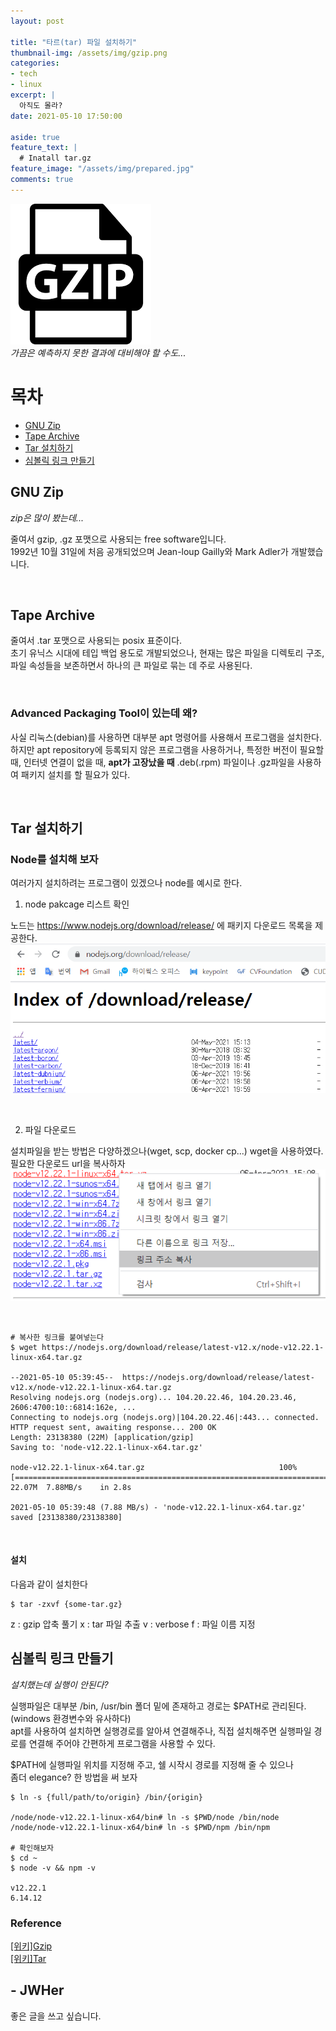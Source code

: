 ```yaml
---
layout: post

title: "타르(tar) 파일 설치하기"
thumbnail-img: /assets/img/gzip.png
categories:
- tech
- linux
excerpt: |
  아직도 몰라?
date: 2021-05-10 17:50:00 

aside: true
feature_text: |
  # Inatall tar.gz
feature_image: "/assets/img/prepared.jpg"
comments: true
---
```


<!-- more -->

<!-- image repository: https://raw.githubusercontent.com/JWHer/jwher.github.io/master/_posts/images/ -->
![Alt](https://raw.githubusercontent.com/JWHer/jwher.github.io/master/_posts/images/gzip.png "gnuzip")  
*가끔은 예측하지 못한 결과에 대비해야 할 수도...*  

# 목차
* [GNU Zip](#gnu-zip)
* [Tape Archive](#tape-archive)
* [Tar 설치하기](#tar-설치하기)
* [심볼릭 링크 만들기](#심볼릭-링크-만들기)

## GNU Zip 

*zip은 많이 봤는데...*

줄여서 gzip, .gz 포맷으로 사용되는 free software입니다.  
1992년 10월 31일에 처음 공개되었으며 
Jean-loup Gailly와 Mark Adler가 개발했습니다. 

<br/>

## Tape Archive

줄여서 .tar 포맷으로 사용되는 posix 표준이다.  
초기 유닉스 시대에 테입 백업 용도로 개발되었으나,
현재는 많은 파일을 디렉토리 구조, 파일 속성들을 보존하면서 하나의 큰 파일로 묶는 데 주로 사용된다.

<br/>

### Advanced Packaging Tool이 있는데 왜?

사실 리눅스(debian)를 사용하면 대부분 apt 명령어를 사용해서 프로그램을 설치한다.  
하지만 apt repository에 등록되지 않은 프로그램을 사용하거나,
특정한 버전이 필요할 때, 인터넷 연결이 없을 때, **apt가 고장났을 때** .deb(.rpm) 파일이나
.gz파일을 사용하여 패키지 설치를 할 필요가 있다.

<br/>

## Tar 설치하기

### Node를 설치해 보자

여러가지 설치하려는 프로그램이 있겠으나 node를 예시로 한다.

1. node pakcage 리스트 확인  
 
노드는 https://www.nodejs.org/download/release/ 에 패키지 다운로드 목록을 제공한다.
![Alt](https://raw.githubusercontent.com/JWHer/jwher.github.io/master/_posts/images/packagelist_node.png "패키지 목록")

<br/>

2. 파일 다운로드  

설치파일을 받는 방법은 다양하겠으나(wget, scp, docker cp...) wget을 사용하였다.  
필요한 다운로드 url을 복사하자  
![Alt](https://raw.githubusercontent.com/JWHer/jwher.github.io/master/_posts/images/packagelinkcopy_node.png "패키지 목록")

<br/>

```shell
# 복사한 링크를 붙여넣는다
$ wget https://nodejs.org/download/release/latest-v12.x/node-v12.22.1-linux-x64.tar.gz

--2021-05-10 05:39:45--  https://nodejs.org/download/release/latest-v12.x/node-v12.22.1-linux-x64.tar.gz
Resolving nodejs.org (nodejs.org)... 104.20.22.46, 104.20.23.46, 2606:4700:10::6814:162e, ...
Connecting to nodejs.org (nodejs.org)|104.20.22.46|:443... connected.
HTTP request sent, awaiting response... 200 OK
Length: 23138380 (22M) [application/gzip]
Saving to: 'node-v12.22.1-linux-x64.tar.gz'

node-v12.22.1-linux-x64.tar.gz                              100%[========================================================================================================================================>]  22.07M  7.88MB/s    in 2.8s

2021-05-10 05:39:48 (7.88 MB/s) - 'node-v12.22.1-linux-x64.tar.gz' saved [23138380/23138380]
```

<br/>

#### 설치

다음과 같이 설치한다
```shell
$ tar -zxvf {some-tar.gz}
```

z : gzip 압축 풀기
x : tar 파일 추출
v : verbose
f : 파일 이름 지정

## 심볼릭 링크 만들기

*설치했는데 실행이 안된다?*

실행파일은 대부분 /bin, /usr/bin 폴더 밑에 존재하고 경로는 $PATH로 관리된다.
(windows 환경변수와 유사하다)  
apt를 사용하여 설치하면 실행경로를 알아셔 연결해주나, 직접 설치해주면 실행파일 경로를 연결해 주어야
간편하게 프로그램을 사용할 수 있다.

$PATH에 실행파일 위치를 지정해 주고, 쉘 시작시 경로를 지정해 줄 수 있으나  
좀더 elegance? 한 방법을 써 보자

```shell
$ ln -s {full/path/to/origin} /bin/{origin}

/node/node-v12.22.1-linux-x64/bin# ln -s $PWD/node /bin/node
/node/node-v12.22.1-linux-x64/bin# ln -s $PWD/npm /bin/npm

# 확인해보자
$ cd ~
$ node -v && npm -v

v12.22.1
6.14.12
```

### Reference  
[[위키]Gzip](https://ko.wikipedia.org/wiki/Gzip)  
[[위키]Tar](https://ko.wikipedia.org/wiki/Tar_(%ED%8C%8C%EC%9D%BC_%ED%8F%AC%EB%A7%B7))

## - JWHer  
좋은 글을 쓰고 싶습니다.

<!-- update log -->
<!--
본문에 추가할 내용을 적는다.
-->